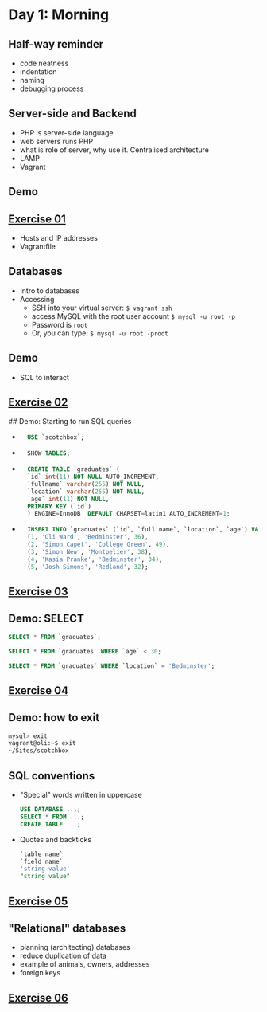 # Day 1: Morning

## Half-way reminder

- code neatness
- indentation
- naming
- debugging process

## Server-side and Backend

- PHP is server-side language
- web servers runs PHP
- what is role of server, why use it. Centralised architecture
- LAMP
- Vagrant

## Demo

## [Exercise 01](https://github.com/develop-me/bootcamp--week-07--laravel/blob/master/challenges/01/01-scotchbox.md)

- Hosts and IP addresses
- Vagrantfile

## Databases

- Intro to databases
- Accessing
    - SSH into your virtual server:
        `$ vagrant ssh`
    - access MySQL with the root user account
        `$ mysql -u root -p`
    - Password is `root`
    - Or, you can type:
        `$ mysql -u root -proot`

## Demo

- SQL to interact

## [Exercise 02](https://github.com/develop-me/bootcamp--week-07--laravel/blob/master/challenges/01/02-mysql.md )

## Demo: Starting to run SQL queries

- ```sql
    USE `scotchbox`;
    ```
- ```sql
    SHOW TABLES;
    ```
- ```sql
    CREATE TABLE `graduates` (
    `id` int(11) NOT NULL AUTO_INCREMENT,
    `fullname` varchar(255) NOT NULL,
    `location` varchar(255) NOT NULL,
    `age` int(11) NOT NULL,
    PRIMARY KEY (`id`)
    ) ENGINE=InnoDB  DEFAULT CHARSET=latin1 AUTO_INCREMENT=1;
    ```
- ```sql
    INSERT INTO `graduates` (`id`, `full name`, `location`, `age`) VALUES
    (1, 'Oli Ward', 'Bedminster', 36),
    (2, 'Simon Capet', 'College Green', 49),
    (3, 'Simon New', 'Montpelier', 38),
    (4, 'Kasia Pranke', 'Bedminster', 34),
    (5, 'Josh Simons', 'Redland', 32);
    ```

## [Exercise 03](https://github.com/develop-me/bootcamp--week-07--laravel/blob/master/challenges/01/03-practice-table.md)

## Demo: SELECT

```sql
SELECT * FROM `graduates`;

SELECT * FROM `graduates` WHERE `age` < 30;

SELECT * FROM `graduates` WHERE `location` = 'Bedminster';
```

## [Exercise 04](https://github.com/develop-me/bootcamp--week-07--laravel/blob/master/challenges/01/04-select.md)

## Demo: how to exit

```bash
mysql> exit
vagrant@oli:~$ exit
~/Sites/scotchbox
```

## SQL conventions

- "Special" words written in uppercase
    ```sql
    USE DATABASE ...;
    SELECT * FROM ...;
    CREATE TABLE ...;
    ```
- Quotes and backticks
    ```sql
    `table name`
    `field name`
    'string value'
    "string value"
   ```

## [Exercise 05](https://github.com/develop-me/bootcamp--week-07--laravel/blob/master/challenges/01/05-add-column.md)

## "Relational" databases

- planning (architecting) databases
- reduce duplication of data
- example of animals, owners, addresses
- foreign keys

## [Exercise 06](https://github.com/develop-me/bootcamp--week-07--laravel/blob/master/challenges/01/06-create.md)